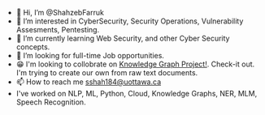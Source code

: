 - 👋 Hi, I’m @ShahzebFarruk
- 👀 I’m interested in CyberSecurity, Security Operations, Vulnerability Assesments, Pentesting. 
- 🌱 I’m currently learning Web Security, and other Cyber Security concepts.
- 💞️ I’m looking for full-time Job opportunities.
- 😁 I'm looking to collobrate on [Knowledge Graph Project!](https://github.com/ShahzebFarruk/Knowledge-graph). Check-it out. I'm trying to create our own from raw text documents.
- 📫 How to reach me sshah184@uottawa.ca
- I've worked on NLP, ML, Python, Cloud, Knowledge Graphs, NER, MLM, Speech Recognition. 

<!---
ShahzebFarruk/ShahzebFarruk is a ✨ special ✨ repository because its `README.md` (this file) appears on your GitHub profile.
You can click the Preview link to take a look at your changes.
--->
